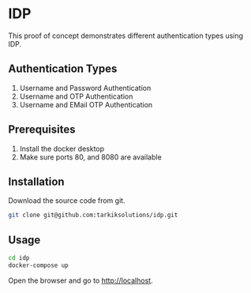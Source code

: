 # IDP

This proof of concept demonstrates different authentication types using IDP.

## Authentication Types
1. Username and Password Authentication
2. Username and OTP Authentication
3. Username and EMail OTP Authentication

## Prerequisites
1. Install the docker desktop
2. Make sure ports 80, and 8080 are available

## Installation

Download the source code from git.

```bash
git clone git@github.com:tarkiksolutions/idp.git
```

## Usage

```bash
cd idp
docker-compose up
```

Open the browser and go to [http://localhost](http://localhost).

